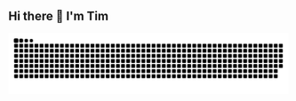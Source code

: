 ## Hi there 👋 I'm Tim

![snake gif](https://raw.githubusercontent.com/Flowseal/Flowseal/refs/heads/output/github-contribution-grid-snake-dark.svg)

<!--
**IgottaBonner/igottabonner** is a ✨ _special_ ✨ repository because its `README.md` (this file) appears on your GitHub profile.

Here are some ideas to get you started:

- 🔭 I’m currently working on ...
- 🌱 I’m currently learning ...
- 👯 I’m looking to collaborate on ...
- 🤔 I’m looking for help with ...
- 💬 Ask me about ...
- 📫 How to reach me: ...
- 😄 Pronouns: ...
- ⚡ Fun fact: ...
-->

